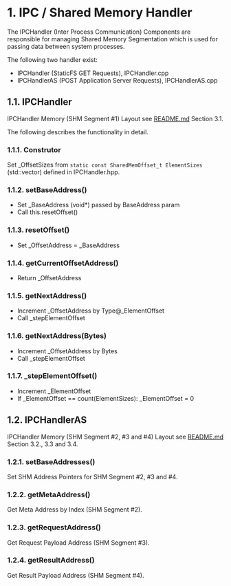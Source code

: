 # 1. IPC / Shared Memory Handler

The IPCHandler (Inter Process Communication) Components are responsible for managing Shared Memory
Segmentation which is used for passing data between system processes.

The following two handler exist:

- IPCHandler (StaticFS GET Requests), IPCHandler.cpp
- IPCHandlerAS (POST Application Server Requests), IPCHandlerAS.cpp

## 1.1. IPCHandler

IPCHandler Memory (SHM Segment #1) Layout see [README.md](./README.md) Section 3.1.

The following describes the functionality in detail.

### 1.1.1. Construtor

Set _OffsetSizes from `static const SharedMemOffset_t ElementSizes` (std::vector) defined in IPCHandler.hpp.

### 1.1.2. setBaseAddress()

- Set _BaseAddress (void*) passed by BaseAddress param
- Call this.resetOffset()

### 1.1.3. resetOffset()

- Set _OffsetAddress = _BaseAddress

### 1.1.4. getCurrentOffsetAddress()

- Return _OffsetAddress

### 1.1.5. getNextAddress()

- Increment _OffsetAddress by Type@_ElementOffset
- Call _stepElementOffset

### 1.1.6. getNextAddress(Bytes)

- Increment _OffsetAddress by Bytes
- Call _stepElementOffset

### 1.1.7. _stepElementOffset()

- Increment _ElementOffset
- If _ElementOffset == count(ElementSizes): _ElementOffset = 0

## 1.2. IPCHandlerAS

IPCHandler Memory (SHM Segment #2, #3 and #4) Layout see [README.md](./README.md) Section 3.2., 3.3 and 3.4.

### 1.2.1. setBaseAddresses()

Set SHM Address Pointers for SHM Segment #2, #3 and #4.

### 1.2.2. getMetaAddress()

Get Meta Address by Index (SHM Segment #2).

### 1.2.3. getRequestAddress()

Get Request Payload Address (SHM Segment #3).

### 1.2.4. getResultAddress()

Get Result Payload Address (SHM Segment #4).

